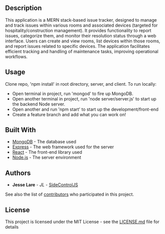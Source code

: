
## Description

This application is a MERN stack-based issue tracker, designed to manage and track issues within various rooms and associated devices (targeted for hospitality/construction management). It provides functionality to report issues, categorize them, and monitor their resolution status through a web interface. Users can create and view rooms, list devices within those rooms, and report issues related to specific devices. The application facilitates efficient tracking and handling of maintenance tasks, improving operational workflows.

## Usage

Clone repo, 'npm install' in root directory, server, and client. To run locally:
- Open terminal in project, run 'mongod' to fire up MongoDB.
- Open another terminal in project, run 'node server/server.js' to start up the backend Node server.
- Open another and run 'npm start' to start up the development/front-end
- Create a feature branch and add what you can work on!

## Built With

- [MongoDB](https://www.mongodb.com/) - The database used
- [Express](https://expressjs.com/) - The web framework used for the server
- [React](https://reactjs.org/) - The front-end library used
- [Node.js](https://nodejs.org/) - The server environment

## Authors

- **Jesse Lare** - *JL* - [SideControlJS](https://github.com/SideControlJS)

See also the list of [contributors](https://github.com/SideControlJS/tracker/contributors) who participated in this project.

## License

This project is licensed under the MIT License - see the [LICENSE.md](LICENSE.md) file for details


